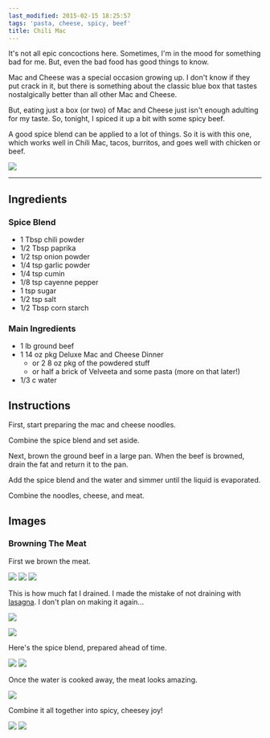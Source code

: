 ```yaml
---
last_modified: 2015-02-15 18:25:57
tags: 'pasta, cheese, spicy, beef'
title: Chili Mac
---
```


It's not all epic concoctions here. Sometimes, I'm in the mood for something
bad for me. But, even the bad food has good things to know.

Mac and Cheese was a special occasion growing up. I don't know if they put
crack in it, but there is something about the classic blue box that tastes
nostalgically better than all other Mac and Cheese.

But, eating just a box (or two) of Mac and Cheese just isn't enough adulting
for my taste. So, tonight, I spiced it up a bit with some spicy beef.

A good spice blend can be applied to a lot of things. So it is with this one,
which works well in Chili Mac, tacos, burritos, and goes well with chicken or
beef.

![](/images/chili-mac/11-glamour-shot-2.jpg)

---

## Ingredients

### Spice Blend

* 1 Tbsp chili powder
* 1/2 Tbsp paprika
* 1/2 tsp onion powder
* 1/4 tsp garlic powder
* 1/4 tsp cumin
* 1/8 tsp cayenne pepper
* 1 tsp sugar
* 1/2 tsp salt
* 1/2 Tbsp corn starch

### Main Ingredients

* 1 lb ground beef
* 1 14 oz pkg Deluxe Mac and Cheese Dinner
    * or 2 8 oz pkg of the powdered stuff
    * or half a brick of Velveeta and some pasta (more on that later!)
* 1/3 c water

## Instructions

First, start preparing the mac and cheese noodles.

Combine the spice blend and set aside.

Next, brown the ground beef in a large pan. When the beef is browned, drain the fat
and return it to the pan.

Add the spice blend and the water and simmer until the liquid is evaporated.

Combine the noodles, cheese, and meat.

## Images

### Browning The Meat

First we brown the meat.

![](/images/chili-mac/1-browning-the-meat-1.jpg)
![](/images/chili-mac/2-browning-the-meat-2.jpg)
![](/images/chili-mac/3-browning-the-meat-3.jpg)

This is how much fat I drained. I made the mistake of not draining with
[lasagna](/blog/2015/02/07/classic-lasagna.html). I don't plan on making it
again...

![](/images/chili-mac/4-drain-the-fat-1.jpg)

![](/images/chili-mac/5-drain-the-fat-2.jpg)

Here's the spice blend, prepared ahead of time.

![](/images/chili-mac/6-add-the-spices-1.jpg)
![](/images/chili-mac/7-add-the-spices-2.jpg)

Once the water is cooked away, the meat looks amazing.

![](/images/chili-mac/8-add-the-spices-3.jpg)

Combine it all together into spicy, cheesey joy!

![](/images/chili-mac/9-combine-it-all.jpg)
![](/images/chili-mac/10-glamour-shot-1.jpg)

